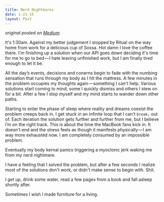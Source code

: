 ```yaml
---
title: Nerd Nightmares
date: 1-21-15
layout: Post
---
```


*original posted on [Medium][nerd-nightmares]*

It's 1:30am. Against my better judgement I stopped by Ritual on the way home from work for a delicious cup of Sossa. Hot damn I love the coffee there. I'm finishing up a solution when our API goes down deciding it's time for me to go to bed — I hate leaving unfinished work, but I am finally tired enough to let it be.

All the day’s events, decisions and conerns begin to fade with the numbing sensation that runs through my body as I hit the mattress. A few minutes in the problem occupies my thoughts again — something I can't help. Various solutions start coming to mind; some I quickly dismiss and others I stew on for a bit. After a few I stop myself and
my mind starts to wander down other paths.

Starting to enter the phase of sleep where reality and dreams coexist the problem creeps back in. I get stuck in an infinite loop that I can't `break;` out of. Each iteration the solution gets further and further from me, but I believe I’m on the right track. This is about the time the MacBook fans kick in. It doesn't end and the stress feels as though it manifests physically — I am way more exhausted now. I am completely consumed by an impossible problem.

Eventually my body kernal panics triggering a myoclonic jerk waking me from my nerd nightmare.

I have a feeling that I solved the problem, but after a few seconds I realize most of the solutions don't work, or didn't make sense to begin with. Shit.

I get up, drink some water, read a few pages from a book and fall asleep shortly after.

Sometimes I wish I made furniture for a living.

[nerd-nightmares]: https://medium.com/this-happened-to-me/nerd-nightmares-3ef71afc6c6 (Nerd Nightmares on Medium)
